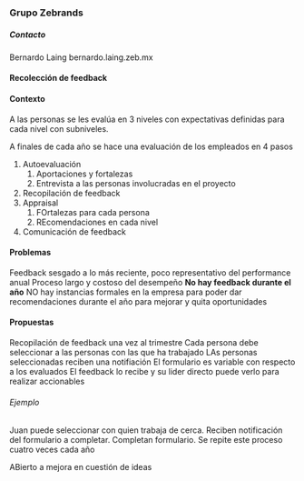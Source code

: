 ### Grupo Zebrands
##### Contacto
Bernardo Laing 
bernardo.laing.zeb.mx

#### Recolección de feedback
#### Contexto
A las personas se les evalúa en 3 niveles con expectativas definidas para cada nivel con subniveles.

A finales de cada año se hace una evaluación de los empleados en 4 pasos
1. Autoevaluación
	1. Aportaciones y fortalezas
	2. Entrevista a las personas involucradas en el proyecto
2. Recopilación de feedback
3. Appraisal
	1. FOrtalezas para cada persona
	2. REcomendaciones en cada nivel
4. Comunicación de feedback

#### Problemas
Feedback sesgado a lo más reciente, poco representativo del performance anual
Proceso largo y costoso del desempeño
**No hay feedback durante el año**
	NO hay instancias formales en la empresa para poder dar recomendaciones durante el año para mejorar y quita oportunidades

#### Propuestas
Recopilación de feedback una vez al trimestre
Cada persona debe seleccionar a las personas con las que ha trabajado
LAs personas seleccionadas reciben una notifiación
El formulario es variable con respecto a los evaluados
El feedback lo recibe y su lider directo puede verlo para realizar accionables

###### Ejemplo
Juan puede seleccionar con quien trabaja de cerca. Reciben notificación del formulario a completar. 
Completan formulario.
Se repite este proceso cuatro veces cada año

ABierto a mejora en cuestión de ideas
